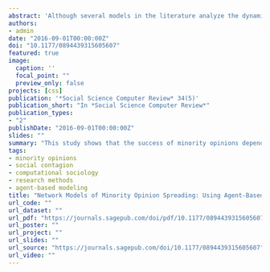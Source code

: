 ```yaml
---
abstract: 'Although several models in the literature analyze the dynamics of opinion formation, less attention has been paid to explain how the structure of social networks and their contextual circumstances can influence the course of minority public opinions. This work aims to pose three basic questions: (1) how the structure of social networks can affect the spread of minority opinion, (2) how committed agents influence this process, and (3) how mass media action, as a contextual factor, can vary different agents’ opinions and network composition. Agent-based modeling is used to create a network model of preferential attachment to explore how phenomena of minority opinion spreading can evolve under different simulated scenarios. This study shows that the success of minority opinions depends on network structure and composition and thus on external factors such as mass media action that can mediate the strength of these internal determinants. Although people tend to remain silent when they feel that their opinions are in the minority, our findings suggest that prevailing majority opinion may be promptly replaced by what was formerly minority opinion if core agents in the network structure and/or external sources support this view.'
authors:
- admin
date: "2016-09-01T00:00:00Z"
doi: "10.1177/0894439315605607"
featured: true
image:
  caption: ''
  focal_point: ""
  preview_only: false
projects: [css]
publication: '*Social Science Computer Review* 34(5)'
publication_short: "In *Social Science Computer Review*"
publication_types:
- "2"
publishDate: "2016-09-01T00:00:00Z"
slides: ""
summary: "This study shows that the success of minority opinions depends on network structure and composition and thus on external factors such as mass media action that can mediate the strength of these internal determinants."
tags:
- minority opinions
- social contagion
- computational sociology
- research methods
- agent-based modeling
title: "Network Models of Minority Opinion Spreading: Using Agent-Based Modeling to Study Possible Scenarios of Social Contagion"
url_code: ""
url_dataset: ""
url_pdf: "https://journals.sagepub.com/doi/pdf/10.1177/0894439315605607"
url_poster: ""
url_project: ""
url_slides: ""
url_source: "https://journals.sagepub.com/doi/10.1177/0894439315605607"
url_video: ""
---
```

